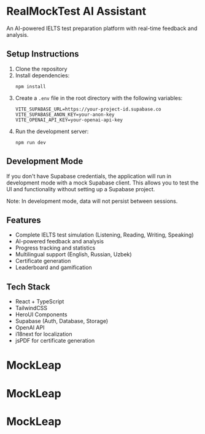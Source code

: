 # RealMockTest AI Assistant

An AI-powered IELTS test preparation platform with real-time feedback and analysis.

## Setup Instructions

1. Clone the repository
2. Install dependencies:
   ```
   npm install
   ```
3. Create a `.env` file in the root directory with the following variables:
   ```
   VITE_SUPABASE_URL=https://your-project-id.supabase.co
   VITE_SUPABASE_ANON_KEY=your-anon-key
   VITE_OPENAI_API_KEY=your-openai-api-key
   ```
4. Run the development server:
   ```
   npm run dev
   ```

## Development Mode

If you don't have Supabase credentials, the application will run in development mode with a mock Supabase client. This allows you to test the UI and functionality without setting up a Supabase project.

Note: In development mode, data will not persist between sessions.

## Features

- Complete IELTS test simulation (Listening, Reading, Writing, Speaking)
- AI-powered feedback and analysis
- Progress tracking and statistics
- Multilingual support (English, Russian, Uzbek)
- Certificate generation
- Leaderboard and gamification

## Tech Stack

- React + TypeScript
- TailwindCSS
- HeroUI Components
- Supabase (Auth, Database, Storage)
- OpenAI API
- i18next for localization
- jsPDF for certificate generation
# MockLeap
# MockLeap
# MockLeap
